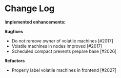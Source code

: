 # Change Log

**Implemented enhancements:**

**Bugfixes**

- Do not remove owner of volatile machines [\#2017]
- Volatile machines in nodes improved [\#2017]
- Scheduled compact prevents prepare base [\#2026]

**Refactors**

- Properly label volatile machines in frontend [\#2027]
